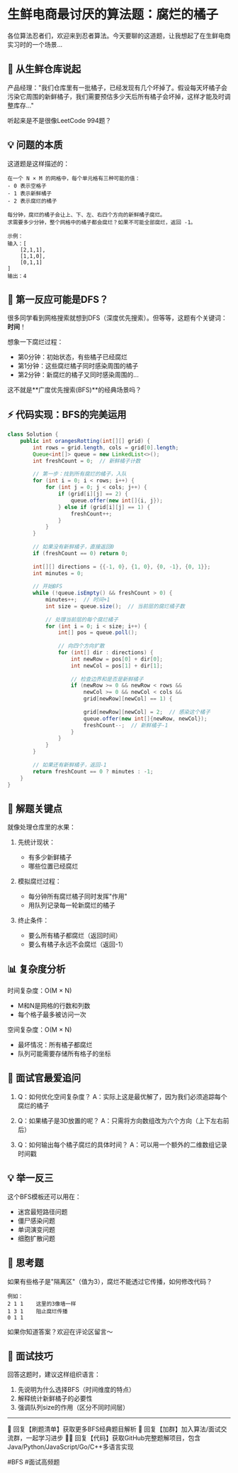 # 生鲜电商最讨厌的算法题：腐烂的橘子

各位算法忍者们，欢迎来到忍者算法。今天要聊的这道题，让我想起了在生鲜电商实习时的一个场景...

## 🍊 从生鲜仓库说起

产品经理："我们仓库里有一批橘子，已经发现有几个坏掉了。假设每天坏橘子会污染它周围的新鲜橘子，我们需要预估多少天后所有橘子会坏掉，这样才能及时调整库存..."

听起来是不是很像LeetCode 994题？

## 💡 问题的本质

这道题是这样描述的：
```
在一个 N × M 的网格中，每个单元格有三种可能的值：
- 0 表示空格子
- 1 表示新鲜橘子
- 2 表示腐烂的橘子

每分钟，腐烂的橘子会让上、下、左、右四个方向的新鲜橘子腐烂。
求需要多少分钟，整个网格中的橘子都会腐烂？如果不可能全部腐烂，返回 -1。

示例：
输入：[
    [2,1,1],
    [1,1,0],
    [0,1,1]
]
输出：4
```

## 🤔 第一反应可能是DFS？

很多同学看到网格搜索就想到DFS（深度优先搜索）。但等等，这题有个关键词：**时间**！

想象一下腐烂过程：
- 第0分钟：初始状态，有些橘子已经腐烂
- 第1分钟：这些腐烂橘子同时感染周围的橘子
- 第2分钟：新腐烂的橘子又同时感染周围的...

这不就是**广度优先搜索(BFS)**的经典场景吗？

## ⚡ 代码实现：BFS的完美运用

```java
class Solution {
    public int orangesRotting(int[][] grid) {
        int rows = grid.length, cols = grid[0].length;
        Queue<int[]> queue = new LinkedList<>();
        int freshCount = 0;  // 新鲜橘子计数
        
        // 第一步：找到所有腐烂的橘子，入队
        for (int i = 0; i < rows; i++) {
            for (int j = 0; j < cols; j++) {
                if (grid[i][j] == 2) {
                    queue.offer(new int[]{i, j});
                } else if (grid[i][j] == 1) {
                    freshCount++;
                }
            }
        }
        
        // 如果没有新鲜橘子，直接返回0
        if (freshCount == 0) return 0;
        
        int[][] directions = {{-1, 0}, {1, 0}, {0, -1}, {0, 1}};
        int minutes = 0;
        
        // 开始BFS
        while (!queue.isEmpty() && freshCount > 0) {
            minutes++;  // 时间+1
            int size = queue.size();  // 当前层的腐烂橘子数
            
            // 处理当前层的每个腐烂橘子
            for (int i = 0; i < size; i++) {
                int[] pos = queue.poll();
                
                // 向四个方向扩散
                for (int[] dir : directions) {
                    int newRow = pos[0] + dir[0];
                    int newCol = pos[1] + dir[1];
                    
                    // 检查边界和是否是新鲜橘子
                    if (newRow >= 0 && newRow < rows && 
                        newCol >= 0 && newCol < cols && 
                        grid[newRow][newCol] == 1) {
                        
                        grid[newRow][newCol] = 2;  // 感染这个橘子
                        queue.offer(new int[]{newRow, newCol});
                        freshCount--;  // 新鲜橘子-1
                    }
                }
            }
        }
        
        // 如果还有新鲜橘子，返回-1
        return freshCount == 0 ? minutes : -1;
    }
}
```

## 🎯 解题关键点

就像处理仓库里的水果：

1. 先统计现状：
   - 有多少新鲜橘子
   - 哪些位置已经腐烂

2. 模拟腐烂过程：
   - 每分钟所有腐烂橘子同时发挥"作用"
   - 用队列记录每一轮新腐烂的橘子

3. 终止条件：
   - 要么所有橘子都腐烂（返回时间）
   - 要么有橘子永远不会腐烂（返回-1）

## 📊 复杂度分析

时间复杂度：O(M × N)
- M和N是网格的行数和列数
- 每个格子最多被访问一次

空间复杂度：O(M × N)
- 最坏情况：所有橘子都腐烂
- 队列可能需要存储所有格子的坐标

## 🎯 面试官最爱追问

1. Q：如何优化空间复杂度？
   A：实际上这是最优解了，因为我们必须追踪每个腐烂的橘子

2. Q：如果橘子是3D放置的呢？
   A：只需将方向数组改为六个方向（上下左右前后）

3. Q：如何输出每个橘子腐烂的具体时间？
   A：可以用一个额外的二维数组记录时间戳

## 💡 举一反三

这个BFS模板还可以用在：
- 迷宫最短路径问题
- 僵尸感染问题
- 单词演变问题
- 细胞扩散问题

## 🎁 思考题

如果有些格子是"隔离区"（值为3），腐烂不能透过它传播，如何修改代码？

```
例如：
2 1 1    这里的3像墙一样
1 3 1    阻止腐烂传播
0 1 1
```

如果你知道答案？欢迎在评论区留言～

## 📝 面试技巧

回答这题时，建议这样组织语言：
1. 先说明为什么选择BFS（时间维度的特点）
2. 解释统计新鲜橘子的必要性
3. 强调队列size的作用（区分不同时间层）

---


🎯 回复【刷题清单】获取更多BFS经典题目解析
👥 回复【加群】加入算法/面试交流群，一起学习进步
🧑‍💻 回复【代码】获取GitHub完整题解项目，包含Java/Python/JavaScript/Go/C++多语言实现

  #BFS #面试高频题
